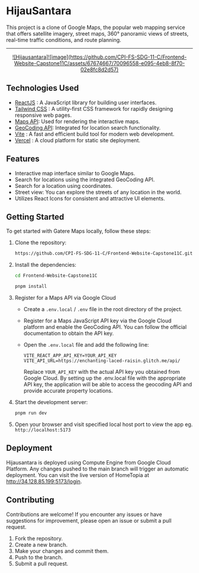 # HijauSantara

This project is a clone of Google Maps, the popular web mapping service that offers satellite imagery, street maps, 360° panoramic views of streets, real-time traffic conditions, and route planning.

---

<div align="center">
<a href="http://34.128.85.199:5173/login">
   ![Hijausantara]![image](https://github.com/CPI-FS-SDG-11-C/Frontend-Website-Capstone11C/assets/67674667/70096558-e095-4eb8-8f70-02e8fc8d2d57)
</a>
</div>

## Technologies Used

- [ReactJS](https://react.dev/) : A JavaScript library for building user interfaces.
- [Tailwind CSS](https://tailwindcss.com/) : A utility-first CSS framework for rapidly designing responsive web pages.
- [Maps API](https://developers.google.com/maps/documentation/javascript): Used for rendering the interactive maps.
- [GeoCoding API](https://developers.google.com/maps/documentation/geocoding): Integrated for location search functionality.
- [Vite](https://vitejs.dev/) : A fast and efficient build tool for modern web development.
- [Vercel](https://vercel.com/) : A cloud platform for static site deployment.

## Features

- Interactive map interface similar to Google Maps.
- Search for locations using the integrated GeoCoding API.
- Search for a location using coordinates.
- Street view: You can explore the streets of any location in the world.
- Utilizes React Icons for consistent and attractive UI elements.

## Getting Started

To get started with Gatere Maps locally, follow these steps:

1. Clone the repository:
   ```bash
   https://github.com/CPI-FS-SDG-11-C/Frontend-Website-Capstone11C.git
   ```
2. Install the dependencies:
   ```bash
   cd Frontend-Website-Capstone11C
   ```
   ```bash
   pnpm install
   ```
3. Register for a Maps API via Google Cloud

   - Create a `.env.local` / `.env` file in the root directory of the project.
   - Register for a Maps JavaScript API key via the Google Cloud platform and enable the GeoCoding API. You can follow the official documentation to obtain the API key.
   - Open the `.env.local` file and add the following line:

     ```env
     VITE_REACT_APP_API_KEY=YOUR_API_KEY
     VITE_API_URL=https://enchanting-laced-raisin.glitch.me/api/
     ```

     Replace `YOUR_API_KEY` with the actual API key you obtained from Google Cloud. By setting up the .env.local file with the appropriate API key, the application will be able to access the geocoding API and provide accurate property locations.

4. Start the development server:

   ```javascript
   pnpm run dev
   ```

5. Open your browser and visit specified local host port to view the app eg. `http://localhost:5173`

## Deployment

Hijausantara is deployed using Compute Engine from Google Cloud Platform. Any changes pushed to the main branch will trigger an automatic deployment.
You can visit the live version of HomeTopia at http://34.128.85.199:5173/login.

## Contributing

Contributions are welcome! If you encounter any issues or have suggestions for improvement, please open an issue or submit a pull request.

1. Fork the repository.
2. Create a new branch.
3. Make your changes and commit them.
4. Push to the branch.
5. Submit a pull request.
